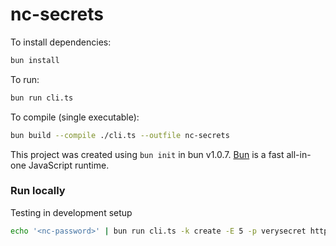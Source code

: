 <!--
SPDX-FileCopyrightText: Tobias Knöppler <thecalcaholic@web.de>
SPDX-License-Identifier: CC0-1.0
-->

# nc-secrets

To install dependencies:

```bash
bun install
```

To run:

```bash
bun run cli.ts
```

To compile (single executable):

```bash
bun build --compile ./cli.ts --outfile nc-secrets
```

This project was created using `bun init` in bun v1.0.7. [Bun](https://bun.sh) is a fast all-in-one JavaScript runtime.

### Run locally

Testing in development setup
```sh
echo '<nc-password>' | bun run cli.ts -k create -E 5 -p verysecret http://localhost:8210 <nc-user> <(echo 'mysecret')
```
